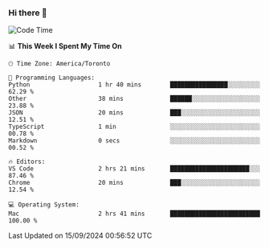 ### Hi there 👋


<!--START_SECTION:waka-->
![Code Time](http://img.shields.io/badge/Code%20Time-1%2C917%20hrs%2023%20mins-blue)

📊 **This Week I Spent My Time On** 

```text
🕑︎ Time Zone: America/Toronto

💬 Programming Languages: 
Python                   1 hr 40 mins        ████████████████░░░░░░░░░   62.29 % 
Other                    38 mins             ██████░░░░░░░░░░░░░░░░░░░   23.88 % 
JSON                     20 mins             ███░░░░░░░░░░░░░░░░░░░░░░   12.51 % 
TypeScript               1 min               ░░░░░░░░░░░░░░░░░░░░░░░░░   00.78 % 
Markdown                 0 secs              ░░░░░░░░░░░░░░░░░░░░░░░░░   00.52 % 

🔥 Editors: 
VS Code                  2 hrs 21 mins       ██████████████████████░░░   87.46 % 
Chrome                   20 mins             ███░░░░░░░░░░░░░░░░░░░░░░   12.54 % 

💻 Operating System: 
Mac                      2 hrs 41 mins       █████████████████████████   100.00 % 
```


 Last Updated on 15/09/2024 00:56:52 UTC
<!--END_SECTION:waka-->

<!--
**SillyPasty/SillyPasty** is a ✨ _special_ ✨ repository because its `README.md` (this file) appears on your GitHub profile.

Here are some ideas to get you started:

- 🔭 I’m currently working on ...
- 🌱 I’m currently learning ...
- 👯 I’m looking to collaborate on ...
- 🤔 I’m looking for help with ...
- 💬 Ask me about ...
- 📫 How to reach me: ...
- 😄 Pronouns: ...
- ⚡ Fun fact: ...
-->


